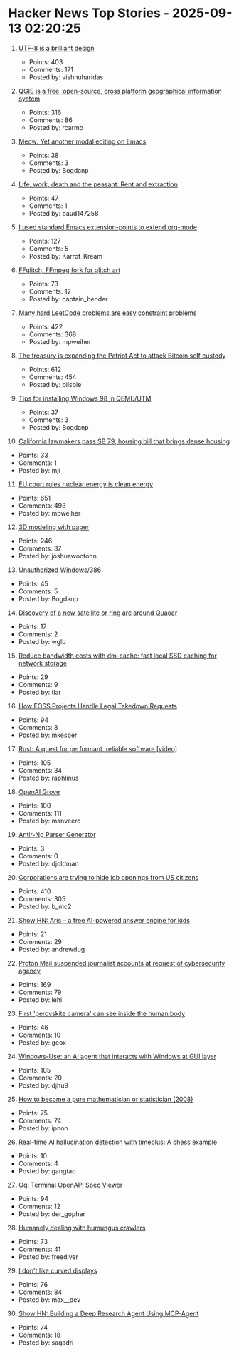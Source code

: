# Hacker News Top Stories - 2025-09-13 02:20:25

1. [UTF-8 is a brilliant design](https://iamvishnu.com/posts/utf8-is-brilliant-design)
   - Points: 403
   - Comments: 171
   - Posted by: vishnuharidas

2. [QGIS is a free, open-source, cross platform geographical information system](https://github.com/qgis/QGIS)
   - Points: 316
   - Comments: 86
   - Posted by: rcarmo

3. [Meow: Yet another modal editing on Emacs](https://github.com/meow-edit/meow)
   - Points: 38
   - Comments: 3
   - Posted by: Bogdanp

4. [Life, work, death and the peasant: Rent and extraction](https://acoup.blog/2025/09/12/collections-life-work-death-and-the-peasant-part-ivc-rent-and-extraction/)
   - Points: 47
   - Comments: 1
   - Posted by: baud147258

5. [I used standard Emacs extension-points to extend org-mode](https://edoput.it/2025/04/16/emacs-paradigm-shift.html)
   - Points: 127
   - Comments: 5
   - Posted by: Karrot_Kream

6. [FFglitch, FFmpeg fork for glitch art](https://ffglitch.org/gallery/)
   - Points: 73
   - Comments: 12
   - Posted by: captain_bender

7. [Many hard LeetCode problems are easy constraint problems](https://buttondown.com/hillelwayne/archive/many-hard-leetcode-problems-are-easy-constraint/)
   - Points: 422
   - Comments: 368
   - Posted by: mpweiher

8. [The treasury is expanding the Patriot Act to attack Bitcoin self custody](https://www.tftc.io/treasury-iexpanding-patriot-act/)
   - Points: 612
   - Comments: 454
   - Posted by: bilsbie

9. [Tips for installing Windows 98 in QEMU/UTM](https://sporks.space/2025/08/28/tips-for-installing-windows-98-in-qemu-utm/)
   - Points: 37
   - Comments: 3
   - Posted by: Bogdanp

10. [California lawmakers pass SB 79, housing bill that brings dense housing](https://www.latimes.com/california/story/2025-09-12/california-lawmakers-pass-sb-79-housing-bill-that-brings-dense-housing-to-transit-hubs)
   - Points: 33
   - Comments: 1
   - Posted by: mji

11. [EU court rules nuclear energy is clean energy](https://www.weplanet.org/post/eu-court-rules-nuclear-energy-is-clean-energy)
   - Points: 651
   - Comments: 493
   - Posted by: mpweiher

12. [3D modeling with paper](https://www.arvinpoddar.com/blog/3d-modeling-with-paper)
   - Points: 246
   - Comments: 37
   - Posted by: joshuawootonn

13. [Unauthorized Windows/386](https://virtuallyfun.com/2025/09/06/unauthorized-windows-386/)
   - Points: 45
   - Comments: 5
   - Posted by: Bogdanp

14. [Discovery of a new satellite or ring arc around Quaoar](https://phys.org/news/2025-09-discovery-moon-orbiting-mysterious-distant.html)
   - Points: 17
   - Comments: 2
   - Posted by: wglb

15. [Reduce bandwidth costs with dm-cache: fast local SSD caching for network storage](https://devcenter.upsun.com/posts/cut-aws-bandwidth-costs-95-with-dm-cache/)
   - Points: 29
   - Comments: 9
   - Posted by: tlar

16. [How FOSS Projects Handle Legal Takedown Requests](https://f-droid.org/2025/09/10/how-foss-projects-handle-legal-takedown-requests.html)
   - Points: 94
   - Comments: 8
   - Posted by: mkesper

17. [Rust: A quest for performant, reliable software [video]](https://www.youtube.com/watch?v=k_-6KI3m31M)
   - Points: 105
   - Comments: 34
   - Posted by: raphlinus

18. [OpenAI Grove](https://openai.com/index/openai-grove/)
   - Points: 100
   - Comments: 111
   - Posted by: manveerc

19. [Antlr-Ng Parser Generator](https://www.antlr-ng.org/)
   - Points: 3
   - Comments: 0
   - Posted by: djoldman

20. [Corporations are trying to hide job openings from US citizens](https://thehill.com/opinion/finance/5498346-corporate-america-has-been-trying-to-hide-job-openings-now-it-is-failing/)
   - Points: 410
   - Comments: 305
   - Posted by: b_mc2

21. [Show HN: Aris – a free AI-powered answer engine for kids](https://www.aris.chat)
   - Points: 21
   - Comments: 29
   - Posted by: andrewdug

22. [Proton Mail suspended journalist accounts at request of cybersecurity agency](https://theintercept.com/2025/09/12/proton-mail-journalist-accounts-suspended/)
   - Points: 169
   - Comments: 79
   - Posted by: lehi

23. [First 'perovskite camera' can see inside the human body](https://news.northwestern.edu/stories/2025/09/first-perovskite-camera-can-see-inside-the-human-body/)
   - Points: 46
   - Comments: 10
   - Posted by: geox

24. [Windows-Use: an AI agent that interacts with Windows at GUI layer](https://github.com/CursorTouch/Windows-Use)
   - Points: 105
   - Comments: 20
   - Posted by: djhu9

25. [How to become a pure mathematician or statistician (2008)](http://hbpms.blogspot.com/)
   - Points: 75
   - Comments: 74
   - Posted by: ipnon

26. [Real-time AI hallucination detection with timeplus: A chess example](https://www.timeplus.com/post/ai-chess-hallucination-detection)
   - Points: 10
   - Comments: 4
   - Posted by: gangtao

27. [Oq: Terminal OpenAPI Spec Viewer](https://github.com/plutov/oq)
   - Points: 94
   - Comments: 12
   - Posted by: der_gopher

28. [Humanely dealing with humungus crawlers](https://flak.tedunangst.com/post/humanely-dealing-with-humungus-crawlers)
   - Points: 73
   - Comments: 41
   - Posted by: freediver

29. [I don't like curved displays](https://blog.danielh.cc/blog/curved)
   - Points: 76
   - Comments: 84
   - Posted by: max__dev

30. [Show HN: Building a Deep Research Agent Using MCP-Agent](https://thealliance.ai/blog/building-a-deep-research-agent-using-mcp-agent)
   - Points: 74
   - Comments: 18
   - Posted by: saqadri

